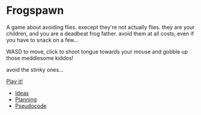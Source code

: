 # Frogspawn

A game about avoiding flies. execept they're not actually flies. they are your children, and you are a deadbeat frog father. avoid them at all costs, even if you have to snack on a few...

WASD to move, click to shoot tongue towards your mouse and gobble up those meddlesome kiddos!

avoid the stinky ones...

[Play it!](https://mcbeaniee.github.io/cart253/topics/mod-jam-frog-jack/)

- [Ideas](./ideas.md)
- [Planning](./planning.md)
- [Pseudocode](./pseudocode.md)
